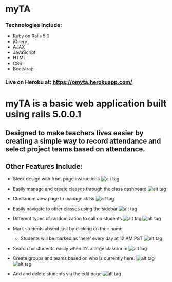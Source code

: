 # myTA

### Technologies Include:
* Ruby on Rails 5.0
* jQuery
* AJAX
* JavaScript
* HTML
* CSS
* Bootstrap

###  Live on Heroku at: https://omyta.herokuapp.com/

# myTA is a basic web application built using rails 5.0.0.1
## Designed to make teachers lives easier by creating a simple way to record attendance and select project teams based on attendance.

## Other Features Include:

* Sleek design with front page instructions
![alt tag](http://i.imgur.com/e8eCs1c.png)

* Easily manage and create classes through the class dashboard
![alt tag](http://i.imgur.com/r28saOq.png)

* Classroom view page to manage class
![alt tag](http://i.imgur.com/fwV6rmH.png)

* Easily navigate to other classes using the sidebar
![alt tag](http://i.imgur.com/Jm3h744.png)

* Different types of randomization to call on students
![alt tag](http://i.imgur.com/ZiGlUgi.png) ![alt tag](http://i.imgur.com/DBwGhkF.png)

* Mark students absent just by clicking on their name
  * Students will be marked as 'here' every day at 12 AM PST
![alt tag](http://i.imgur.com/w4qOB24.png)

* Search for students easily when it's a large classroom
![alt tag](http://i.imgur.com/aN1dPqa.png)

* Create groups and teams based on who is currently here.
![alt tag](http://i.imgur.com/y0b9GXZ.png) ![alt tag](http://i.imgur.com/UVKkuAQ.png)

* Add and delete students via the edit page
![alt tag](http://i.imgur.com/EOanB3o.png)
